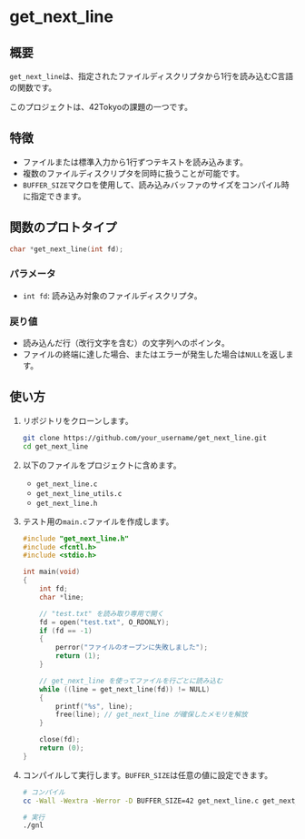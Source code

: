 # get_next_line

## 概要

`get_next_line`は、指定されたファイルディスクリプタから1行を読み込むC言語の関数です。

このプロジェクトは、42Tokyoの課題の一つです。

## 特徴

-   ファイルまたは標準入力から1行ずつテキストを読み込みます。
-   複数のファイルディスクリプタを同時に扱うことが可能です。
-   `BUFFER_SIZE`マクロを使用して、読み込みバッファのサイズをコンパイル時に指定できます。

## 関数のプロトタイプ

```c
char *get_next_line(int fd);
```

### パラメータ

-   `int fd`: 読み込み対象のファイルディスクリプタ。

### 戻り値

-   読み込んだ行（改行文字を含む）の文字列へのポインタ。
-   ファイルの終端に達した場合、またはエラーが発生した場合は`NULL`を返します。

## 使い方

1.  リポジトリをクローンします。
    ```bash
    git clone https://github.com/your_username/get_next_line.git
    cd get_next_line
    ```

2.  以下のファイルをプロジェクトに含めます。
    -   `get_next_line.c`
    -   `get_next_line_utils.c`
    -   `get_next_line.h`

3.  テスト用の`main.c`ファイルを作成します。

    ```c
    #include "get_next_line.h"
    #include <fcntl.h>
    #include <stdio.h>

    int main(void)
    {
        int fd;
        char *line;

        // "test.txt" を読み取り専用で開く
        fd = open("test.txt", O_RDONLY);
        if (fd == -1)
        {
            perror("ファイルのオープンに失敗しました");
            return (1);
        }

        // get_next_line を使ってファイルを行ごとに読み込む
        while ((line = get_next_line(fd)) != NULL)
        {
            printf("%s", line);
            free(line); // get_next_line が確保したメモリを解放
        }

        close(fd);
        return (0);
    }
    ```

4.  コンパイルして実行します。`BUFFER_SIZE`は任意の値に設定できます。

    ```bash
    # コンパイル
    cc -Wall -Wextra -Werror -D BUFFER_SIZE=42 get_next_line.c get_next_line_utils.c main.c -o gnl

    # 実行
    ./gnl
    ```
